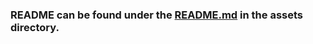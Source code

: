 ### README can be found under the [README.md](src/assets/README.md 'README.md') in the assets directory.

